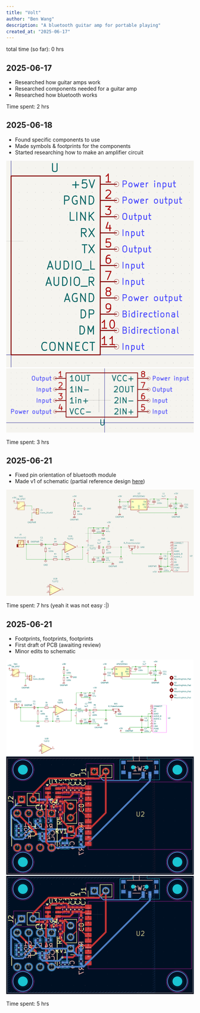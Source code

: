 ```yaml
---
title: "Volt"
author: "Ben Wang"
description: "A bluetooth guitar amp for portable playing"
created_at: "2025-06-17"
---
```


total time (so far): 0 hrs

## 2025-06-17
- Researched how guitar amps work
- Researched components needed for a guitar amp
- Researched how bluetooth works

Time spent: 2 hrs

## 2025-06-18
- Found specific components to use
- Made symbols & footprints for the components
- Started researching how to make an amplifier circuit

![image](img/u1.png)
![image](img/u2.png)

Time spent: 3 hrs

## 2025-06-21
- Fixed pin orientation of bluetooth module
- Made v1 of schematic (partial reference design [here](https://2.bp.blogspot.com/-1wqxx-jvaGM/V-nGi2WOsvI/AAAAAAAAA0s/gCCoJ27efYsKQ02fjROY2QzsP2jolWZbACLcB/s1600/HiFi%2BPreAmp%2BCircuit%2BSchematic.jpg))

![image](img/schematicv1.png)

Time spent: 7 hrs (yeah it was not easy :|)

## 2025-06-21
- Footprints, footprints, footprints
- First draft of PCB (awaiting review)
- Minor edits to schematic

![image](img/schematicv1.1.png)
![image](img/pcbv1_1.png)
![image](img/pcbv1_2.png)

Time spent: 5 hrs
